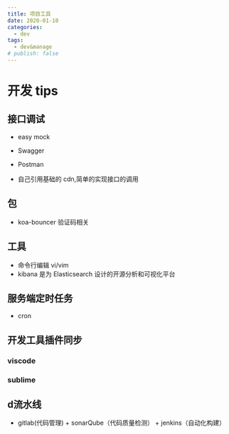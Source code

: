 ```yaml
---
title: 项目工具
date: 2020-01-10
categories:
  - dev
tags:
  - dev&manage
# publish: false
---
```


# 开发 tips

## 接口调试

- easy mock

- Swagger

- Postman

- 自己引用基础的 cdn,简单的实现接口的调用

## 包

- koa-bouncer 验证码相关

## 工具

- 命令行编辑 vi/vim
- kibana 是为 Elasticsearch 设计的开源分析和可视化平台

## 服务端定时任务

- cron

## 开发工具插件同步

### viscode

### sublime

## d流水线

- gitlab(代码管理) + sonarQube（代码质量检测） + jenkins（自动化构建） 
